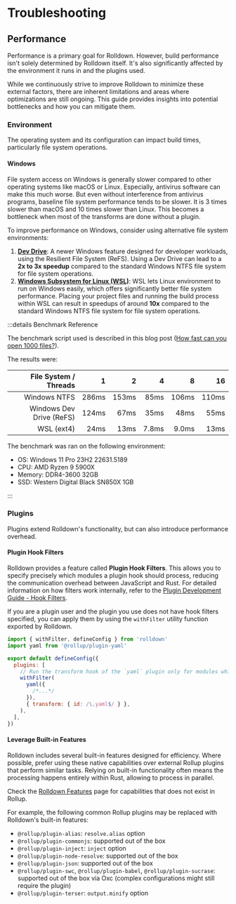 # Troubleshooting

## Performance

Performance is a primary goal for Rolldown. However, build performance isn't solely determined by Rolldown itself. It's also significantly affected by the environment it runs in and the plugins used.

While we continuously strive to improve Rolldown to minimize these external factors, there are inherent limitations and areas where optimizations are still ongoing. This guide provides insights into potential bottlenecks and how you can mitigate them.

### Environment

The operating system and its configuration can impact build times, particularly file system operations.

#### Windows

File system access on Windows is generally slower compared to other operating systems like macOS or Linux. Especially, antivirus software can make this much worse. But even without interference from antivirus programs, baseline file system performance tends to be slower. It is 3 times slower than macOS and 10 times slower than Linux. This becomes a bottleneck when most of the transforms are done without a plugin.

To improve performance on Windows, consider using alternative file system environments:

1. [**Dev Drive**](https://learn.microsoft.com/en-us/windows/dev-drive/): A newer Windows feature designed for developer workloads, using the Resilient File System (ReFS). Using a Dev Drive can lead to a **2x to 3x speedup** compared to the standard Windows NTFS file system for file system operations.
2. [**Windows Subsystem for Linux (WSL)**](https://learn.microsoft.com/en-us/windows/wsl/): WSL lets Linux environment to run on Windows easily,  which offers significantly better file system performance. Placing your project files and running the build process within WSL can result in speedups of around **10x** compared to the standard Windows NTFS file system for file system operations.

:::details Benchmark Reference

The benchmark script used is described in this blog post ([How fast can you open 1000 files?](https://lemire.me/blog/2025/03/01/how-fast-can-you-open-1000-files/)).

The results were:

|    File System / Threads |     1 |     2 |     4 |     8 |    16 |
| -----------------------: | ----: | ----: | ----: | ----: | ----: |
|             Windows NTFS | 286ms | 153ms |  85ms | 106ms | 110ms |
| Windows Dev Drive (ReFS) | 124ms |  67ms |  35ms |  48ms |  55ms |
|               WSL (ext4) |  24ms |  13ms | 7.8ms | 9.0ms |  13ms |

The benchmark was ran on the following environment:

- OS: Windows 11 Pro 23H2 22631.5189
- CPU: AMD Ryzen 9 5900X
- Memory: DDR4-3600 32GB
- SSD: Western Digital Black SN850X 1GB

:::

<!-- Maybe write about macOS as well? -->

### Plugins

Plugins extend Rolldown's functionality, but can also introduce performance overhead.

#### Plugin Hook Filters

Rolldown provides a feature called **Plugin Hook Filters**. This allows you to specify precisely which modules a plugin hook should process, reducing the communication overhead between JavaScript and Rust. For detailed information on how filters work internally, refer to the [Plugin Development Guide - Hook Filters](https://rolldown.rs/guide/plugin-development#plugin-hook-filters).

If you are a plugin user and the plugin you use does not have hook filters specified, you can apply them by using the `withFilter` utility function exported by Rolldown.
```js
import { withFilter, defineConfig } from 'rolldown'
import yaml from '@rollup/plugin-yaml'

export default defineConfig({
  plugins: [
    // Run the transform hook of the `yaml` plugin only for modules which end in `.yaml`
    withFilter(
      yaml({
        /*...*/
      }),
      { transform: { id: /\.yaml$/ } },
    ),
  ],
})
```

#### Leverage Built-in Features

Rolldown includes several built-in features designed for efficiency. Where possible, prefer using these native capabilities over external Rollup plugins that perform similar tasks. Relying on built-in functionality often means the processing happens entirely within Rust, allowing to process in parallel.

Check the [Rolldown Features](https://rolldown.rs/guide/features) page for capabilities that does not exist in Rollup.

For example, the following common Rollup plugins may be replaced with Rolldown's built-in features:

- `@rollup/plugin-alias`: `resolve.alias` option
- `@rollup/plugin-commonjs`: supported out of the box
- `@rollup/plugin-inject`: `inject` option
- `@rollup/plugin-node-resolve`: supported out of the box
- `@rollup/plugin-json`: supported out of the box
- `@rollup/plugin-swc`, `@rollup/plugin-babel`, `@rollup/plugin-sucrase`: supported out of the box via Oxc (complex configurations might still require the plugin)
- `@rollup/plugin-terser`: `output.minify` option

<!--
experimental plugins (do we want to document these?)

- `@rollup/plugin-replace`: `import { replacePlugin } from 'rolldown/experimental'`
- `@rollup/plugin-dynamic-import-vars`: `import { dynamicImportVarsPlugin } from 'rolldown/experimental'`

-->
